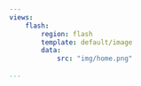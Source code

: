 ```yaml
---
views:
    flash:
        region: flash
        template: default/image
        data:
            src: "img/home.png"

...
```

